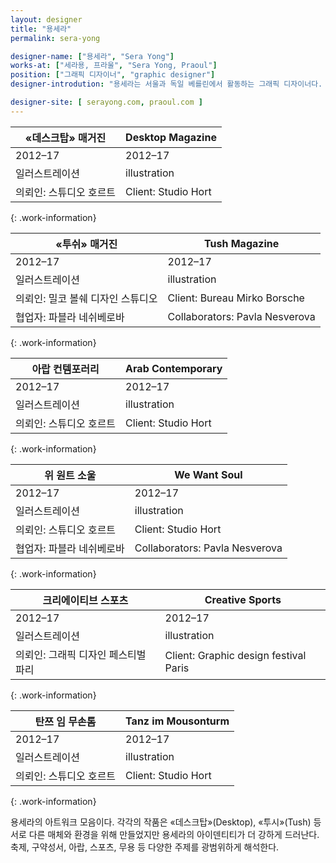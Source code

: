 ```yaml
---
layout: designer
title: "용세라"
permalink: sera-yong

designer-name: ["용세라", "Sera Yong"]
works-at: ["세라용, 프라울", "Sera Yong, Praoul"]
position: ["그래픽 디자이너", "graphic designer"]
designer-introdution: "용세라는 서울과 독일 베를린에서 활동하는 그래픽 디자이너다. 2012년부터 베를린의 디자인 스튜디오 호르트(Hort)에서 일했고, 호르트에서 만난 체코 출신 디자이너인 파블라 네슈베로바(Pavla Nesverova)와 ‘프라울’(Praoul)이라는 이름으로 같이 작업하기도 한다."

designer-site: [ serayong.com, praoul.com ]
---
```


| «데스크탑» 매거진 | Desktop Magazine |
|----------------|----------------|
| 2012–17 | 2012–17 |
| 일러스트레이션 | illustration |
| 의뢰인: 스튜디오 호르트 | Client: Studio Hort |
{: .work-information}

| «투쉬» 매거진 | Tush Magazine |
|----------------|----------------|
| 2012–17 | 2012–17 |
| 일러스트레이션 | illustration |
| 의뢰인: 밀코 볼쉐 디자인 스튜디오 | Client: Bureau Mirko Borsche |
| 협업자: 파블라 네쉬베로바 | Collaborators: Pavla Nesverova |
{: .work-information}

| 아랍 컨템포러리 | Arab Contemporary |
|----------------|----------------|
| 2012–17 | 2012–17 |
| 일러스트레이션 | illustration |
| 의뢰인: 스튜디오 호르트 | Client: Studio Hort |
{: .work-information}

| 위 원트 소울 | We Want Soul |
|----------------|----------------|
| 2012–17 | 2012–17 |
| 일러스트레이션 | illustration |
| 의뢰인: 스튜디오 호르트 | Client: Studio Hort |
| 협업자: 파블라 네쉬베로바 | Collaborators: Pavla Nesverova |
{: .work-information}

| 크리에이티브 스포츠 | Creative Sports |
|----------------|----------------|
| 2012–17 | 2012–17 |
| 일러스트레이션 | illustration |
| 의뢰인: 그래픽 디자인 페스티벌 파리 | Client: Graphic design festival Paris |
{: .work-information}

| 탄쯔 임 무손톰 | Tanz im Mousonturm |
|----------------|----------------|
| 2012–17 | 2012–17 |
| 일러스트레이션 | illustration |
| 의뢰인: 스튜디오 호르트 | Client: Studio Hort |
{: .work-information}


용세라의 아트워크 모음이다. 각각의 작품은 «데스크탑»(Desktop), «투시»(Tush) 등 서로 다른 매체와 환경을 위해 만들었지만 용세라의 아이덴티티가 더 강하게 드러난다. 축제, 구약성서, 아랍, 스포츠, 무용 등 다양한 주제를 광범위하게 해석한다.
